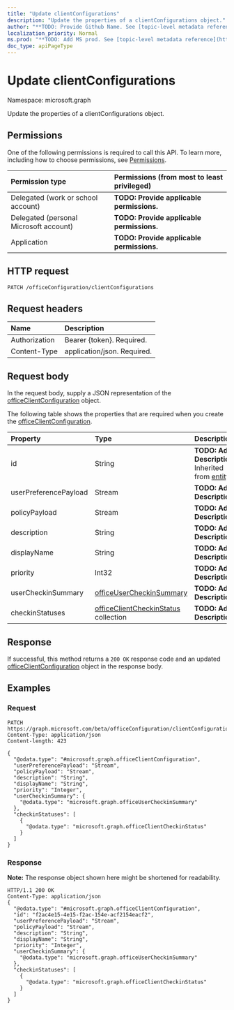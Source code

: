 ```yaml
---
title: "Update clientConfigurations"
description: "Update the properties of a clientConfigurations object."
author: "**TODO: Provide Github Name. See [topic-level metadata reference](https://msgo.azurewebsites.net/add/document/guidelines/metadata.html#topic-level-metadata)**"
localization_priority: Normal
ms.prod: "**TODO: Add MS prod. See [topic-level metadata reference](https://msgo.azurewebsites.net/add/document/guidelines/metadata.html#topic-level-metadata)**"
doc_type: apiPageType
---
```


# Update clientConfigurations

Namespace: microsoft.graph

Update the properties of a clientConfigurations object.

## Permissions
One of the following permissions is required to call this API. To learn more, including how to choose permissions, see [Permissions](/concepts/permissions-reference.md).

|Permission type|Permissions (from most to least privileged)|
|:---|:---|
|Delegated (work or school account)|**TODO: Provide applicable permissions.**|
|Delegated (personal Microsoft account)|**TODO: Provide applicable permissions.**|
|Application|**TODO: Provide applicable permissions.**|

## HTTP request

<!-- {
  "blockType": "ignored"
}
-->
``` http
PATCH /officeConfiguration/clientConfigurations
```

## Request headers
|Name|Description|
|:---|:---|
|Authorization|Bearer {token}. Required.|
|Content-Type|application/json. Required.|

## Request body
In the request body, supply a JSON representation of the [officeClientConfiguration](../resources/officeclientconfiguration.md) object.

The following table shows the properties that are required when you create the [officeClientConfiguration](../resources/officeclientconfiguration.md).

|Property|Type|Description|
|:---|:---|:---|
|id|String|**TODO: Add Description** Inherited from [entity](../resources/entity.md)|
|userPreferencePayload|Stream|**TODO: Add Description**|
|policyPayload|Stream|**TODO: Add Description**|
|description|String|**TODO: Add Description**|
|displayName|String|**TODO: Add Description**|
|priority|Int32|**TODO: Add Description**|
|userCheckinSummary|[officeUserCheckinSummary](../resources/officeusercheckinsummary.md)|**TODO: Add Description**|
|checkinStatuses|[officeClientCheckinStatus](../resources/officeclientcheckinstatus.md) collection|**TODO: Add Description**|



## Response

If successful, this method returns a `200 OK` response code and an updated [officeClientConfiguration](../resources/officeclientconfiguration.md) object in the response body.

## Examples

### Request
<!-- {
  "blockType": "request",
  "name": "update_clientconfigurations"
}
-->
``` http
PATCH https://graph.microsoft.com/beta/officeConfiguration/clientConfigurations
Content-Type: application/json
Content-length: 423

{
  "@odata.type": "#microsoft.graph.officeClientConfiguration",
  "userPreferencePayload": "Stream",
  "policyPayload": "Stream",
  "description": "String",
  "displayName": "String",
  "priority": "Integer",
  "userCheckinSummary": {
    "@odata.type": "microsoft.graph.officeUserCheckinSummary"
  },
  "checkinStatuses": [
    {
      "@odata.type": "microsoft.graph.officeClientCheckinStatus"
    }
  ]
}
```

### Response
**Note:** The response object shown here might be shortened for readability.
<!-- {
  "blockType": "response",
  "truncated": true
}
-->
``` http
HTTP/1.1 200 OK
Content-Type: application/json
{
  "@odata.type": "#microsoft.graph.officeClientConfiguration",
  "id": "f2ac4e15-4e15-f2ac-154e-acf2154eacf2",
  "userPreferencePayload": "Stream",
  "policyPayload": "Stream",
  "description": "String",
  "displayName": "String",
  "priority": "Integer",
  "userCheckinSummary": {
    "@odata.type": "microsoft.graph.officeUserCheckinSummary"
  },
  "checkinStatuses": [
    {
      "@odata.type": "microsoft.graph.officeClientCheckinStatus"
    }
  ]
}
```

